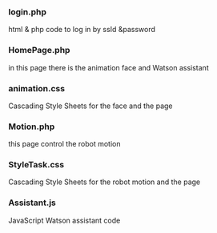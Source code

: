 ### login.php
html & php code to log in by ssId &password

### HomePage.php
in this page there is the animation face and Watson assistant 
### animation.css
Cascading Style Sheets for the face and the page 
### Motion.php
this page control the robot motion
### StyleTask.css
 Cascading Style Sheets for the robot motion and the page 
### Assistant.js 
JavaScript  Watson assistant code 
